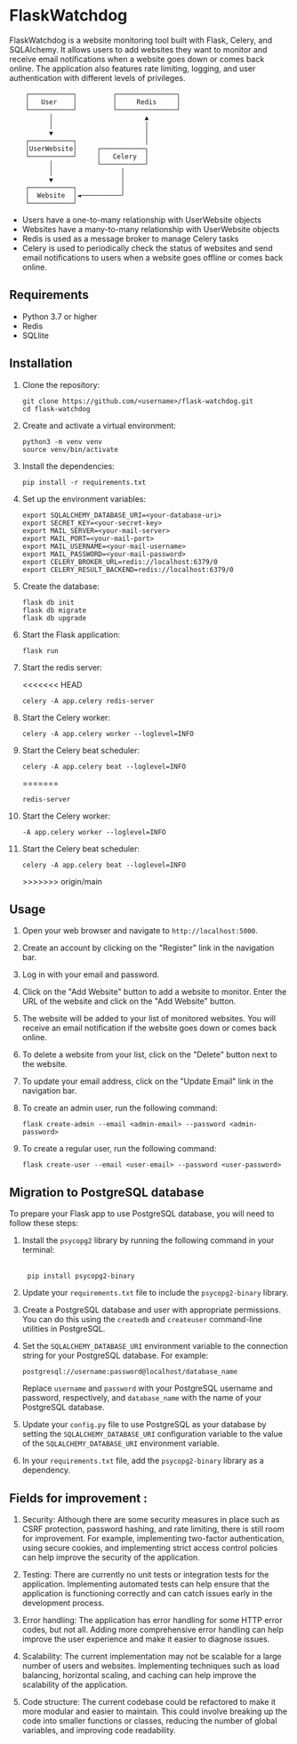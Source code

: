 # FlaskWatchdog
<p>FlaskWatchdog is a website monitoring tool built with Flask, Celery, and SQLAlchemy. It allows users to add websites they want to monitor and receive email notifications when a website goes down or comes back online. The application also features rate limiting, logging, and user authentication with different levels of privileges.</p>

        ┌───────────┐         ┌───────────────┐
        │   User    │         │     Redis     │
        └───────────┘         └───────────────┘
              │                       ▲
              │                       │
              ▼                       │
        ┌───────────┐                 │
        │UserWebsite│     ┌───────────┐
        └───────────┘     │   Celery  │
              │           └───────────┘
              │                 │     
              ▼                 │     
        ┌───────────┐           │     
        │  Website  │◄──────────┘     
        └───────────┘                 
<ul><li>Users have a one-to-many relationship with UserWebsite objects</li><li>Websites have a many-to-many relationship with UserWebsite objects</li><li>Redis is used as a message broker to manage Celery tasks</li><li>Celery is used to periodically check the status of websites and send email notifications to users when a website goes offline or comes back online.</li></ul>
<h2>Requirements</h2>
<ul>
  <li>Python 3.7 or higher</li>
  <li>Redis</li>
  <li>SQLlite</li>
</ul>
<h2>Installation</h2>
<ol>
  <li>
    <p>Clone the repository:</p>
    <pre><code>git clone https://github.com/&lt;username&gt;/flask-watchdog.git
cd flask-watchdog</code></pre>
  </li>
  <li>
    <p>Create and activate a virtual environment:</p>
    <pre><code>python3 -m venv venv
source venv/bin/activate</code></pre>
  </li>
  <li>
    <p>Install the dependencies:</p>
    <pre><code>pip install -r requirements.txt</code></pre>
  </li>
  <li>
    <p>Set up the environment variables:</p>
    <pre><code>export SQLALCHEMY_DATABASE_URI=&lt;your-database-uri&gt;
export SECRET_KEY=&lt;your-secret-key&gt;
export MAIL_SERVER=&lt;your-mail-server&gt;
export MAIL_PORT=&lt;your-mail-port&gt;
export MAIL_USERNAME=&lt;your-mail-username&gt;
export MAIL_PASSWORD=&lt;your-mail-password&gt;
export CELERY_BROKER_URL=redis://localhost:6379/0
export CELERY_RESULT_BACKEND=redis://localhost:6379/0</code></pre>
  </li>
  <li>
    <p>Create the database:</p>
    <pre><code>flask db init
flask db migrate
flask db upgrade</code></pre>
  </li>
  <li>
    <p>Start the Flask application:</p>
    <pre><code>flask run</code></pre>
  </li>
  <li>
    <p>Start the redis server:</p>
<<<<<<< HEAD
    <pre><code>celery -A app.celery redis-server</code></pre>
  </li>
  <li>
    <p>Start the Celery worker:</p>
    <pre><code>celery -A app.celery worker --loglevel=INFO</code></pre>
  </li>
  <li>
    <p>Start the Celery beat scheduler:</p>
    <pre><code>celery -A app.celery beat --loglevel=INFO</code></pre>
=======
    <pre><code>redis-server</code></pre>
  </li>
  <li>
    <p>Start the Celery worker:</p>
    <pre><code>-A app.celery worker --loglevel=INFO </code></pre>
  </li>
  <li>
    <p>Start the Celery beat scheduler:</p>
    <pre><code>celery -A app.celery beat --loglevel=INFO</code></pre>
>>>>>>> origin/main
  </li>
</ol>
<h2>Usage</h2>
<ol>
  <li>
    <p>Open your web browser and navigate to <code>http://localhost:5000</code>.</p>
  </li>
  <li>
    <p>Create an account by clicking on the "Register" link in the navigation bar.</p>
  </li>
  <li>
    <p>Log in with your email and password.</p>
  </li>
  <li>
    <p>Click on the "Add Website" button to add a website to monitor. Enter the URL of the website and click on the "Add Website" button.</p>
  </li>
 <li><p>The website will be added to your list of monitored websites. You will receive an email notification if the website goes down or comes back online.</p></li>
 <li><p>To delete a website from your list, click on the "Delete" button next to the website.</p></li>
 <li><p>To update your email address, click on the "Update Email" link in the navigation bar.</p></li>
 <li><p>To create an admin user, run the following command:</p><pre><span></span><code>flask create-admin <span>--email</span> &lt;admin-email&gt; <span>--password</span> &lt;admin-password&gt;
</code></pre></li>
  <li><p>To create a regular user, run the following command:</p><pre><span></span><code>flask <span>create</span><span>-</span><span>user</span> <span>--email &lt;user-email&gt; --password &lt;user-password&gt;</span>
</code></pre></li>
</ol>
<h2> Migration to PostgreSQL database</h2>
<p>To prepare your Flask app to use PostgreSQL database, you will need to follow these steps:</p>
<ol>
 <li><p>Install the <code>psycopg2</code> library by running the following command in your terminal:</p><pre><span></span>
 <code>pip install psycopg2-<span>binary</span>
</code></pre></li>
 <li><p>Update your <code>requirements.txt</code> file to include the <code>psycopg2-binary</code> library.</p></li>
 <li><p>Create a PostgreSQL database and user with appropriate permissions. You can do this using the <code>createdb</code> and <code>createuser</code> command-line utilities in PostgreSQL.</p></li>
 <li><p>Set the <code>SQLALCHEMY_DATABASE_URI</code> environment variable to the connection string for your PostgreSQL database. For example:</p><pre><span></span><code>postgresql://username:password@localhost/database_name
</code></pre><p>Replace <code>username</code> and <code>password</code> with your PostgreSQL username and password, respectively, and <code>database_name</code> with the name of your PostgreSQL database.</p></li>
 <li><p>Update your <code>config.py</code> file to use PostgreSQL as your database by setting the <code>SQLALCHEMY_DATABASE_URI</code> configuration variable to the value of the <code>SQLALCHEMY_DATABASE_URI</code> environment variable.</p></li>
 <li><p>In your <code>requirements.txt</code> file, add the <code>psycopg2-binary</code> library as a dependency.</p></li>
</ol>
<h2>Fields for improvement :</h2>
<ol>
 <li><p>Security: Although there are some security measures in place such as CSRF protection, password hashing, and rate limiting, there is still room for improvement. For example, implementing two-factor authentication, using secure cookies, and implementing strict access control policies can help improve the security of the application.</p></li>
 <li><p>Testing: There are currently no unit tests or integration tests for the application. Implementing automated tests can help ensure that the application is functioning correctly and can catch issues early in the development process.</p></li>
 <li><p>Error handling: The application has error handling for some HTTP error codes, but not all. Adding more comprehensive error handling can help improve the user experience and make it easier to diagnose issues.</p></li>
 <li><p>Scalability: The current implementation may not be scalable for a large number of users and websites. Implementing techniques such as load balancing, horizontal scaling, and caching can help improve the scalability of the application.</p></li>
 <li><p>Code structure: The current codebase could be refactored to make it more modular and easier to maintain. This could involve breaking up the code into smaller functions or classes, reducing the number of global variables, and improving code readability.</p></li>
</ol>
 
